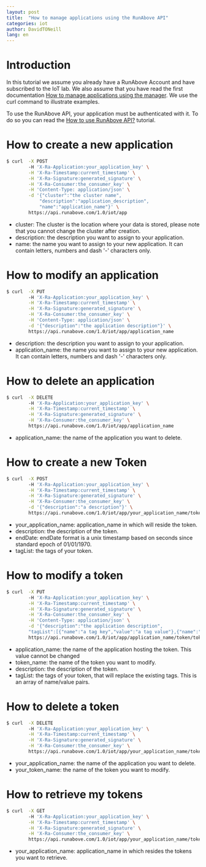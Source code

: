 ```yaml
---
layout: post
title:  "How to manage applications using the RunAbove API"
categories: iot
author: DavidTONeill
lang: en
---
```


# Introduction

In this tutorial we assume you already have a RunAbove Account and have subscribed to the IoT lab.
We also assume that you have read the first documentation [How to manage applications using the manager][1].
We use the curl command to illustrate examples.

To use the RunAbove API, your application must be authenticated with it. To do so you can read the
 [How to use RunAbove API?](https://community.runabove.com/kb/en/instances/how-to-use-runabove-api.html) tutorial.

# How to create a new application

```bash
$ curl  -X POST
        -H 'X-Ra-Application:your_application_key' \
        -H 'X-Ra-Timestamp:current_timestamp' \
        -H 'X-Ra-Signature:generated_signature' \
        -H 'X-Ra-Consumer:the_consumer_key' \
        -H 'Content-Type: application/json' \
        -d '{"cluster":"the cluster name",
            "description":"application_description",
            "name":"application_name"}' \
        https://api.runabove.com/1.0/iot/app
```

* cluster: The cluster is the location where your data is stored, please note that you cannot change the cluster after creation.
* description: the description you want to assign to your application.
* name: the name you want to assign to your new application. It can contain letters, numbers and dash '-' characters only.

# How to modify an application

```bash
$ curl  -X PUT
        -H 'X-Ra-Application:your_application_key' \
        -H 'X-Ra-Timestamp:current_timestamp' \
        -H 'X-Ra-Signature:generated_signature' \
        -H 'X-Ra-Consumer:the_consumer_key' \
        -H 'Content-Type: application/json' \
        -d '{"description":"the application description"}' \
        https://api.runabove.com/1.0/iot/app/application_name
```

* description: the description you want to assign to your application.
* application_name: the name you want to assign to your new application. It can contain letters, numbers and dash '-' characters only.

# How to delete an application

```bash
$ curl  -X DELETE
        -H 'X-Ra-Application:your_application_key' \
        -H 'X-Ra-Timestamp:current_timestamp' \
        -H 'X-Ra-Signature:generated_signature' \
        -H 'X-Ra-Consumer:the_consumer_key' \
        https://api.runabove.com/1.0/iot/app/application_name
```

* application_name: the name of the application you want to delete.


# How to create a new Token

```bash
$ curl  -X POST
        -H 'X-Ra-Application:your_application_key' \
        -H 'X-Ra-Timestamp:current_timestamp' \
        -H 'X-Ra-Signature:generated_signature' \
        -H 'X-Ra-Consumer:the_consumer_key' \
        -d '{"description":"a description"}' \
        https://api.runabove.com/1.0/iot/app/your_application_name/token
```

* your_application_name: application_name in which will reside the token.
* description: the description of the token.
* endDate: endDate format is a unix timestamp based on seconds since standard epoch of 01/01/1970.
* tagList: the tags of your token.

# How to modify a token

```bash
$ curl  -X PUT
        -H 'X-Ra-Application:your_application_key' \
        -H 'X-Ra-Timestamp:current_timestamp' \
        -H 'X-Ra-Signature:generated_signature' \
        -H 'X-Ra-Consumer:the_consumer_key' \
        -H 'Content-Type: application/json' \
        -d '{"description":"the application description",
        "tagList":[{"name":"a tag key","value":"a tag value"},{"name":"another tag key","value":"another tag value"}]}' \
        https://api.runabove.com/1.0/iot/app/application_name/token/token_name
```

* application_name: the name of the application hosting the token. This value cannot be changed
* token_name: the name of the token you want to modify.
* description: the description of the token.
* tagList: the tags of your token, that will replace the existing tags. This is an array of name/value pairs.

# How to delete a token

```bash
$ curl  -X DELETE
        -H 'X-Ra-Application:your_application_key' \
        -H 'X-Ra-Timestamp:current_timestamp' \
        -H 'X-Ra-Signature:generated_signature' \
        -H 'X-Ra-Consumer:the_consumer_key' \
        https://api.runabove.com/1.0/iot/app/your_application_name/token/your_token_name
```

* your_application_name: the name of the application you want to delete.
* your_token_name: the name of the token you want to modify.

# How to retrieve my tokens

```bash
$ curl  -X GET
        -H 'X-Ra-Application:your_application_key' \
        -H 'X-Ra-Timestamp:current_timestamp' \
        -H 'X-Ra-Signature:generated_signature' \
        -H 'X-Ra-Consumer:the_consumer_key' \
        https://api.runabove.com/1.0/iot/app/your_application_name/token
```

* your_application_name: application_name in which resides the tokens you want to retrieve.

[1]: how-to-manage-iot-applications-using-runabove-manager.html
